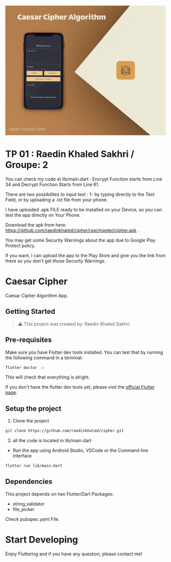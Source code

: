 ![AppScreen](appScreen.jpg)
# TP 01 : Raedin Khaled Sakhri / Groupe: 2

You can check my code at lib/main.dart : Encrypt Function starts from Line 34 and Decrypt Function Starts from Line 61.

There are two possibilites to input text : 1- by typing directly to the Text Field, or by uploading a .txt file from your phone.

I have uploaded .apk FILE ready to be Installed on your Device, so you can test the app directly on Your Phone.

Download the apk from here: https://github.com/raedinkhaled/cipher/raw/master/cipher.apk .

You may get some Security Warnings about the app due to Google Play Protect policy.

If you want, I can upload the app to the Play Store and give you the link from there so you don't get those Security Warnings.

# Caesar Cipher

Caesar Cipher Algorithm App.

## Getting Started

> ⚠️ This project was created by: Raedin Khaled Sakhri.

## Pre-requisites

Make sure you have Flutter dev tools installed.
You can test that by running the following command in a terminal:

```bash
flutter doctor -v
```

This will check that everything is alright.

If you don't have the flutter dev tools yet, please visit the [official Flutter page](https://flutter.dev).

## Setup the project

1. Clone the project

```bash
git clone https://github.com/raedinkhaled/cipher.git
```
2. all the code is located in lib/main.dart

* Run the app using Android Studio, VSCode or the Command line interface

```bash
flutter run lib/main.dart
```

## Dependencies

This project depends on two Flutter/Dart Packages:

 * string_validator
 * file_picker
 
 Check pubspec.yaml File.
 
 # Start Developing
 
 Enjoy Fluttering and if you have any question, please contact me!
